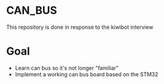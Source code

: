 # CAN_BUS
This  repository is done in  response to the kiwibot interview

# Goal

- Learn can bus so it's not longer "familiar"
- Implement a working can bus board based on the STM32
